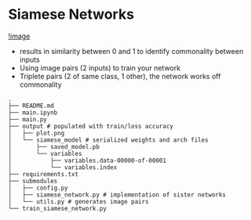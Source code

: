# Siamese Networks


[!image](./images/siamese-network.png)

- results in similarity between 0 and 1 to identify commonality between inputs
- Using image pairs (2 inputs) to train your network
- Triplete pairs (2 of same class, 1 other), the network works off commonality

```
.
├── README.md
├── main.ipynb
├── main.py 
├── output # populated with train/loss accuracy
│   ├── plot.png
│   └── siamese_model # serialized weights and arch files
│       ├── saved_model.pb
│       └── variables
│           ├── variables.data-00000-of-00001
│           └── variables.index
├── requirements.txt
├── submodules
│   ├── config.py 
│   ├── siamese_network.py # implementation of sister networks
│   └── utils.py # generates image pairs
└── train_siamese_network.py

```